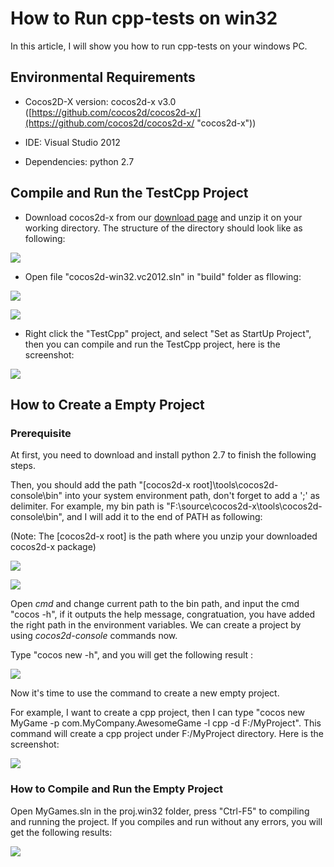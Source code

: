 # How to Run cpp-tests on win32

In this article, I will show you how to run cpp-tests on your windows PC.

## Environmental Requirements

- Cocos2D-X version: cocos2d-x v3.0 ([https://github.com/cocos2d/cocos2d-x/](https://github.com/cocos2d/cocos2d-x/ "cocos2d-x"))

- IDE: Visual Studio 2012

- Dependencies: python 2.7

## Compile and Run the TestCpp Project

- Download cocos2d-x from our [download page](http://cocos2d-x.org/download) and unzip it on your working directory. The structure of the directory should look like as following:

![](res/1.png)

- Open file "cocos2d-win32.vc2012.sln" in "build" folder as fllowing:

![](res/7.png)

![](res/8.png)

- Right click the "TestCpp" project, and select "Set as StartUp Project", then you can compile and run the TestCpp project, here is the screenshot:

![](res/9.png)

## How to Create a Empty Project

### Prerequisite

At first, you need to download and install python 2.7  to finish the following steps.

Then, you should add the path "[cocos2d-x root]\tools\cocos2d-console\bin\" into your system environment path, don't forget to add a ';' as delimiter. For example, my bin path is "F:\source\cocos2d-x\tools\cocos2d-console\bin", and I will add it to the end of PATH as following:

(Note: The [cocos2d-x root] is the path where you unzip your downloaded cocos2d-x package)

![](res/2.png)

![](res/3.png)
 
Open *cmd* and change current path to the bin path, and input the cmd "cocos -h", if it outputs the help message, congratuation, you have added the right path in the environment variables. We can create a project by using *cocos2d-console* commands now. 

Type "cocos new -h", and you will get the following result :

![](res/4.png)

Now it's time to use the command to create a new empty project.

For example, I want to create a cpp project, then I can type "cocos new MyGame -p com.MyCompany.AwesomeGame -l cpp -d F:/MyProject". This command will create a cpp project under F:/MyProject directory. Here is the screenshot:

![](res/5.png)


### How to Compile and Run the Empty Project

Open MyGames.sln in the proj.win32 folder, press "Ctrl-F5" to compiling and running the project. If you compiles and run without any errors, you will get the following results:

![](res/6.png)


